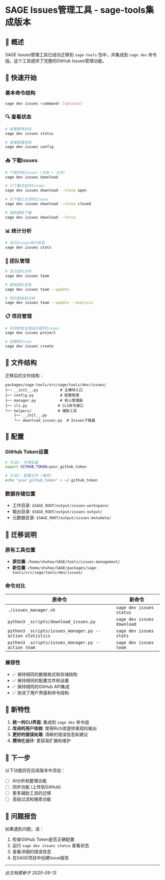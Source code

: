 # SAGE Issues管理工具 - sage-tools集成版本

## 🎯 概述

SAGE Issues管理工具已成功迁移到 `sage-tools` 包中，并集成到 `sage dev` 命令组。这个工具提供了完整的GitHub Issues管理功能。

## 🚀 快速开始

### 基本命令结构
```bash
sage dev issues <command> [options]
```

### 🔍 查看状态
```bash
# 查看整体状态
sage dev issues status

# 查看配置信息
sage dev issues config
```

### 📥 下载Issues
```bash
# 下载所有Issues (开放 + 关闭)
sage dev issues download

# 只下载开放的Issues
sage dev issues download --state open

# 只下载已关闭的Issues
sage dev issues download --state closed

# 强制重新下载
sage dev issues download --force
```

### 📊 统计分析
```bash
# 显示Issues统计信息
sage dev issues stats
```

### 👥 团队管理
```bash
# 显示团队分析
sage dev issues team

# 更新团队信息
sage dev issues team --update

# 同时更新和分析
sage dev issues team --update --analysis
```

### 📋 项目管理
```bash
# 检测和修复错误分配的Issues
sage dev issues project

# 创建新Issue
sage dev issues create
```

## 📁 文件结构

迁移后的文件结构：
```
packages/sage-tools/src/sage/tools/dev/issues/
├── __init__.py          # 主模块入口
├── config.py            # 配置管理
├── manager.py           # 核心管理器
├── cli.py              # CLI命令接口
└── helpers/            # 辅助工具
    ├── __init__.py
    └── download_issues.py  # Issues下载器
```

## 🔧 配置

### GitHub Token设置
```bash
# 方法1: 环境变量
export GITHUB_TOKEN=your_github_token

# 方法2: 配置文件 (推荐)
echo "your_github_token" > ~/.github_token
```

### 数据存储位置
- 工作目录: `$SAGE_ROOT/output/issues-workspace/`
- 输出目录: `$SAGE_ROOT/output/issues-output/`
- 元数据目录: `$SAGE_ROOT/output/issues-metadata/`

## 🔄 迁移说明

### 原有工具位置
- **原位置**: `/home/shuhao/SAGE/tools/issues-management/`
- **新位置**: `/home/shuhao/SAGE/packages/sage-tools/src/sage/tools/dev/issues/`

### 命令对比
| 原命令 | 新命令 |
|--------|--------|
| `./issues_manager.sh` | `sage dev issues status` |
| `python3 _scripts/download_issues.py` | `sage dev issues download` |
| `python3 _scripts/issues_manager.py --action statistics` | `sage dev issues stats` |
| `python3 _scripts/issues_manager.py --action team` | `sage dev issues team` |

### 兼容性
- ✅ 保持相同的数据格式和存储结构
- ✅ 保持相同的配置文件和设置
- ✅ 保持相同的GitHub API集成
- ✅ 改进了用户界面和命令结构

## 🎨 新特性

1. **统一的CLI界面**: 集成到 `sage dev` 命令组
2. **改进的用户体验**: 使用Rich库提供美观的输出
3. **更好的错误处理**: 清晰的错误信息和建议
4. **模块化设计**: 更容易扩展和维护

## 🔮 下一步

以下功能将在后续版本中添加：
- [ ] AI分析和整理功能
- [ ] 同步功能 (上传到GitHub)
- [ ] 更多辅助工具的迁移
- [ ] 高级过滤和搜索功能

## 🐛 问题报告

如果遇到问题，请：
1. 检查GitHub Token是否正确配置
2. 运行 `sage dev issues status` 查看状态
3. 查看详细的错误信息
4. 在SAGE项目中创建Issue报告

---
*此文档更新于 2025-09-13*